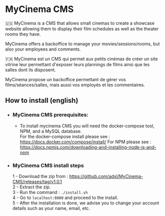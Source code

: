 # MyCinema CMS

🇺🇸 MyCinema is a CMS that allows small cinemas to create a showcase website allowing them to display their film schedules as well as the theater rooms they have.

MyCinema offers a backoffice to manage your movies/sessions/rooms, but also your employees and comments.

🇫🇷 MyCinema est un CMS qui permet aux petits cinémas de créer un site vitrine leur permettant d'exposer leurs plannings de films ainsi que les salles dont ils disposent.

MyCinema propose un backoffice permettant de gérer vos films/séances/salles, mais aussi vos employés et les commentaires.


## How to install (english)

- ### MyCinema CMS prerequisites:
    - To install mycinema CMS you will need the docker-compose tool, NPM, and a MySQL database.  
    For the docker-compose install please see : https://docs.docker.com/compose/install/
    For NPM please see : https://docs.npmjs.com/downloading-and-installing-node-js-and-npm

- ### MyCinema CMS install steps
    1 - Download the zip from : https://github.com/adxl/MyCinema-CMS/releases/tag/v1.0.1  
    2 - Extract the zip.  
    3 - Run the command : `./install.sh`  
    4 - Go to `localhost:8080` and proceed to the install.  
    5 - After the installation is done, we advise you to change your account details such as your name, email, etc.

